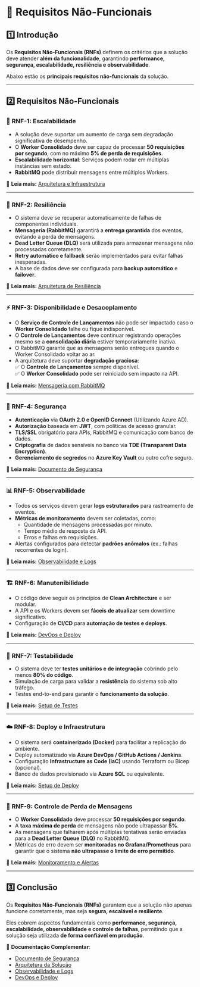 # 📌 Requisitos Não-Funcionais

## 1️⃣ Introdução
Os **Requisitos Não-Funcionais (RNFs)** definem os critérios que a solução deve atender **além da funcionalidade**, garantindo **performance, segurança, escalabilidade, resiliência e observabilidade**.

Abaixo estão os **principais requisitos não-funcionais** da solução.

---

## 2️⃣ Requisitos Não-Funcionais

### 🚀 **RNF-1: Escalabilidade**
- A solução deve suportar um aumento de carga sem degradação significativa de desempenho.
- O **Worker Consolidado** deve ser capaz de processar **50 requisições por segundo**, com no máximo **5% de perda de requisições**.
- **Escalabilidade horizontal**: Serviços podem rodar em múltiplas instâncias sem estado.
- **RabbitMQ** pode distribuir mensagens entre múltiplos Workers.

📄 **Leia mais:** [Arquitetura e Infraestrutura](../arquitetura/arquitetura-geral.md)  

---

### 🔄 **RNF-2: Resiliência**
- O sistema deve se recuperar automaticamente de falhas de componentes individuais.
- **Mensageria (RabbitMQ)** garantirá a **entrega garantida** dos eventos, evitando a perda de mensagens.
- **Dead Letter Queue (DLQ)** será utilizada para armazenar mensagens não processadas corretamente.
- **Retry automático e fallback** serão implementados para evitar falhas inesperadas.
- A base de dados deve ser configurada para **backup automático** e **failover**.

📄 **Leia mais:** [Arquitetura de Resiliência](../arquitetura/arquitetura-geral.md)  

---

### ⚡ **RNF-3: Disponibilidade e Desacoplamento**
- O **Serviço de Controle de Lançamentos** não pode ser impactado caso o **Worker Consolidado** falhe ou fique indisponível.
- O **Controle de Lançamentos** deve continuar registrando operações mesmo se a **consolidação diária** estiver temporariamente inativa.
- O RabbitMQ garante que as mensagens serão entregues quando o Worker Consolidado voltar ao ar.
- A arquitetura deve suportar **degradação graciosa**:  
  ✅ O **Controle de Lançamentos** sempre disponível.  
  ✅ O **Worker Consolidado** pode ser reiniciado sem impacto na API.  

📄 **Leia mais:** [Mensageria com RabbitMQ](../arquitetura/mensageria.md)

---

### 🔐 **RNF-4: Segurança**
- **Autenticação** via **OAuth 2.0 e OpenID Connect** (Utilizando Azure AD).
- **Autorização** baseada em **JWT**, com políticas de acesso granular.
- **TLS/SSL** obrigatório para APIs, RabbitMQ e comunicação com banco de dados.
- **Criptografia** de dados sensíveis no banco via **TDE (Transparent Data Encryption)**.
- **Gerenciamento de segredos** no **Azure Key Vault** ou outro cofre seguro.

📄 **Leia mais:** [Documento de Segurança](../naofuncionais/seguranca.md)  

---

### 📊 **RNF-5: Observabilidade**
- Todos os serviços devem gerar **logs estruturados** para rastreamento de eventos.
- **Métricas de monitoramento** devem ser coletadas, como:
  - Quantidade de mensagens processadas por minuto.
  - Tempo médio de resposta da API.
  - Erros e falhas em requisições.
- Alertas configurados para detectar **padrões anômalos** (ex.: falhas recorrentes de login).

📄 **Leia mais:** [Observabilidade e Logs](../../monitoramento/monitoramento-observabilidade.md)  

---

### 🏗 **RNF-6: Manutenibilidade**
- O código deve seguir os princípios de **Clean Architecture** e ser modular.
- A API e os Workers devem ser **fáceis de atualizar** sem downtime significativo.
- Configuração de **CI/CD** para **automação de testes e deploys**.

📄 **Leia mais:** [DevOps e Deploy](../requisitos/DevOpsEDeploy.md)  

---

### 🎯 **RNF-7: Testabilidade**
- O sistema deve ter **testes unitários e de integração** cobrindo pelo menos **80% do código**.
- Simulação de carga para validar a **resistência** do sistema sob alto tráfego.
- Testes end-to-end para garantir o **funcionamento da solução**.

📄 **Leia mais:** [Setup de Testes](../setup/setup-testes.md)  

---

### ☁️ **RNF-8: Deploy e Infraestrutura**
- O sistema será **containerizado (Docker)** para facilitar a replicação do ambiente.
- Deploy automatizado via **Azure DevOps / GitHub Actions / Jenkins**.
- Configuração **Infrastructure as Code (IaC)** usando Terraform ou Bicep (opcional).
- Banco de dados provisionado via **Azure SQL** ou equivalente.

📄 **Leia mais:** [Setup de Deploy](../setup/setup-deploy.md)  

---

### 🚦 **RNF-9: Controle de Perda de Mensagens**
- O **Worker Consolidado** deve processar **50 requisições por segundo**.
- A **taxa máxima de perda** de mensagens não pode ultrapassar **5%**.
- As mensagens que falharem após múltiplas tentativas serão enviadas para a **Dead Letter Queue (DLQ)** no RabbitMQ.
- Métricas de erro devem ser **monitoradas no Grafana/Prometheus** para garantir que o sistema **não ultrapasse o limite de erro permitido**.

📄 **Leia mais:** [Monitoramento e Alertas](../../monitoramento/monitoramento-observabilidade.md)  

---

## 3️⃣ Conclusão

Os **Requisitos Não-Funcionais (RNFs)** garantem que a solução não apenas funcione corretamente, mas seja **segura, escalável e resiliente**.  

Eles cobrem aspectos fundamentais como **performance, segurança, escalabilidade, observabilidade e controle de falhas**, permitindo que a solução seja utilizada **de forma confiável em produção**.

📄 **Documentação Complementar**:
- [Documento de Segurança](../requisitos/DocumentoDeSeguranca.md)  
- [Arquitetura da Solução](../arquitetura/arquitetura-geral.md)  
- [Observabilidade e Logs](../requisitos/Observabilidade.md)  
- [DevOps e Deploy](../requisitos/DevOpsEDeploy.md)  
